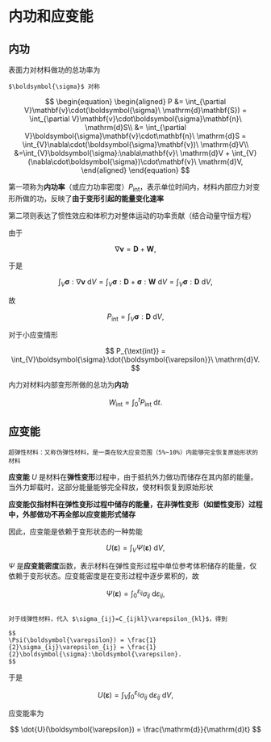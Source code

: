 # 内功和应变能

## 内功

表面力对材料做功的总功率为

```{margin}
$\boldsymbol{\sigma}$ 对称
```

$$
\begin{equation}
\begin{aligned}
P &= \int_{\partial V}\mathbf{v}\cdot(\boldsymbol{\sigma}\ \mathrm{d}\mathbf{S}) 
= \int_{\partial V}\mathbf{v}\cdot\boldsymbol{\sigma}\mathbf{n}\ \mathrm{d}S\\
&= \int_{\partial V}\boldsymbol{\sigma}\mathbf{v}\cdot\mathbf{n}\ \mathrm{d}S 
= \int_{V}\nabla\cdot(\boldsymbol{\sigma}\mathbf{v})\ \mathrm{d}V\\
&=\int_{V}\boldsymbol{\sigma}:\nabla\mathbf{v}\ \mathrm{d}V + \int_{V}(\nabla\cdot\boldsymbol{\sigma})\cdot\mathbf{v}\ \mathrm{d}V,
\end{aligned}
\end{equation}
$$

第一项称为**内功率**（或应力功率密度）$P_{\text{int}}$，表示单位时间内，材料内部应力对变形所做的功，反映了**由于变形引起的能量变化速率**

第二项则表达了惯性效应和体积力对整体运动的功率贡献（结合动量守恒方程）

由于

$$
\nabla\mathbf{v} = \mathbf{D} + \mathbf{W},
$$

于是

$$
\int_{V}\boldsymbol{\sigma}:\nabla\mathbf{v}\ \mathrm{d}V = \int_{V}\boldsymbol{\sigma}:\mathbf{D} + \boldsymbol{\sigma}:\mathbf{W}\ \mathrm{d}V = \int_{V}\boldsymbol{\sigma}:\mathbf{D}\ \mathrm{d}V,
$$

故

$$
P_{\text{int}} = \int_{V}\boldsymbol{\sigma}:\mathbf{D}\ \mathrm{d}V,
$$

对于小应变情形

$$
P_{\text{int}} = \int_{V}\boldsymbol{\sigma}:\dot{\boldsymbol{\varepsilon}}\ \mathrm{d}V.
$$

内力对材料内部变形所做的总功为**内功**

$$
W_{\text{int}} = \int_{0}^{t}P_{\text{int}}\ \mathrm{d}t.
$$

## 应变能

```{margin}
超弹性材料：又称伪弹性材料，是一类在较大应变范围（5%~10%）内能够完全恢复原始形状的材料
```

**应变能** $U$ 是材料在**弹性变形**过程中，由于抵抗外力做功而储存在其内部的能量。当外力卸载时，这部分能量能够完全释放，使材料恢复到原始形状

**应变能仅指材料在弹性变形过程中储存的能量，在非弹性变形（如塑性变形）过程中，外部做功不再全部以应变能形式储存**

因此，应变能是依赖于变形状态的一种势能

$$
U(\boldsymbol{\varepsilon}) = \int_{V}\Psi(\boldsymbol{\varepsilon})\ \mathrm{d}V,
$$


$\Psi$ 是**应变能密度**函数，表示材料在弹性变形过程中单位参考体积储存的能量，仅依赖于变形状态。应变能密度是在变形过程中逐步累积的，故

$$
\Psi(\boldsymbol{\varepsilon}) = \int_{0}^{\varepsilon_{ij}}\sigma_{ij}\ \mathrm{d}\varepsilon_{ij},
$$

```{note}

对于线弹性材料，代入 $\sigma_{ij}=C_{ijkl}\varepsilon_{kl}$，得到

$$
\Psi(\boldsymbol{\varepsilon}) = \frac{1}{2}\sigma_{ij}\varepsilon_{ij} = \frac{1}{2}\boldsymbol{\sigma}:\boldsymbol{\varepsilon}.
$$

```

于是

$$
U(\boldsymbol{\varepsilon}) = \int_{V}\int_{0}^{\varepsilon_{ij}}\sigma_{ij}\ \mathrm{d}\varepsilon_{ij}\ \mathrm{d}V,
$$

应变能率为

$$
\dot{U}(\boldsymbol{\varepsilon}) = \frac{\mathrm{d}}{\mathrm{d}t}
$$
